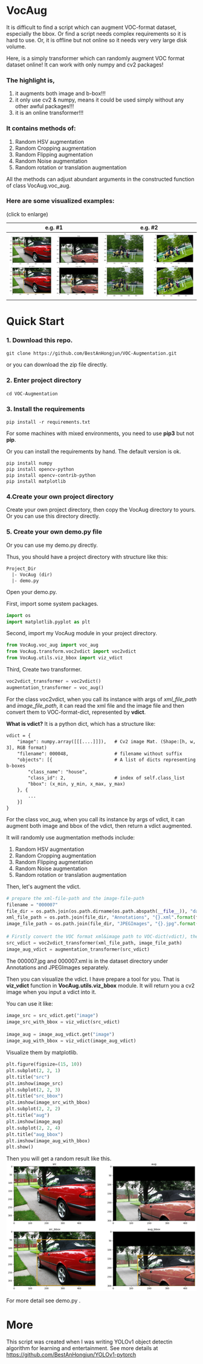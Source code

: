 # VocAug
It is difficult to find a script which can augment VOC-format dataset, especially the bbox. Or find a script needs complex requirements so it is hard to use. Or, it is offline but not online so it needs very very large disk volume.

Here, is a simply transformer which can randomly augment VOC format dataset online! It can work with only numpy and cv2 packages!
### The highlight is, 
1) it augments both image and b-box!!!
2) it only use cv2 & numpy, means it could be used simply without any other awful packages!!!
3) it is an online transformer!!!

### It contains methods of:
1) Random HSV augmentation
2) Random Cropping augmentation
3) Random Flipping augmentation
4) Random Noise augmentation
5) Random rotation or translation augmentation

All the methods can adjust abundant arguments in the constructed function of class VocAug.voc_aug.

### Here are some visualized examples:

(click to enlarge)

e.g. #1             |e.g. #2
:-------------------------:|:-------------------------:
![eg1](examples/000007.png)|![eg2](examples/000009.png)

# Quick Start
### 1. Download this repo.
```shell
git clone https://github.com/BestAnHongjun/VOC-Augmentation.git
```

or you can download the zip file directly.

### 2. Enter project directory
```shell
cd VOC-Augmentation
```

### 3. Install the requirements
```shell
pip install -r requirements.txt
```
For some machines with mixed environments, you need to use **pip3** but not **pip**.

Or you can install the requirements by hand. The default version is ok.
```shell
pip install numpy
pip install opencv-python
pip install opencv-contrib-python
pip install matplotlib
```

### 4.Create your own project directory
Create your own project directory, then copy the VocAug directory to yours. 
Or you can use this directory directly.

### 5. Create your own demo.py file
Or you can use my demo.py directly.

Thus, you should have a project directory with structure like this:
```shell
Project_Dir
  |- VocAug (dir)
  |- demo.py
```
Open your demo.py.

First, import some system packages.
```python
import os
import matplotlib.pyplot as plt
```

Second, import my VocAug module in your project directory.
```python
from VocAug.voc_aug import voc_aug
from VocAug.transform.voc2vdict import voc2vdict
from VocAug.utils.viz_bbox import viz_vdict
```

Third, Create two transformer.

```python
voc2vdict_transformer = voc2vdict()
augmentation_transformer = voc_aug()
```

For the class voc2vdict, when you call its instance with args of 
*xml_file_path* and *image_file_path*, it can read the xml file and the
image file and then convert them to VOC-format-dict, represented by **vdict**.

**What is vdict?** It is a python dict, which has a structure like:
```shell
vdict = {
    "image": numpy.array([[[....]]]),   # Cv2 image Mat. (Shape:[h, w, 3], RGB format)
    "filename": 000048,                 # filename without suffix
    "objects": [{                       # A list of dicts representing b-boxes
        "class_name": "house",
        "class_id": 2,                  # index of self.class_list
        "bbox": (x_min, y_min, x_max, y_max)
    }, {
        ...
    }]
}
```

For the class voc_aug, when you call its instance by args of vdict,
it can augment both image and bbox of the vdict, then return
a vdict augmented.

It will randomly use augmentation methods include:
1) Random HSV augmentation
2) Random Cropping augmentation
3) Random Flipping augmentation
4) Random Noise augmentation
5) Random rotation or translation augmentation

Then, let's augment the vdict.
```python
# prepare the xml-file-path and the image-file-path
filename = "000007"
file_dir = os.path.join(os.path.dirname(os.path.abspath(__file__)), "dataset")
xml_file_path = os.path.join(file_dir, "Annotations", "{}.xml".format(filename))
image_file_path = os.path.join(file_dir, "JPEGImages", "{}.jpg".format(filename))

# Firstly convert the VOC format xml&image path to VOC-dict(vdict), then augment it.
src_vdict = voc2vdict_transformer(xml_file_path, image_file_path)
image_aug_vdict = augmentation_transformer(src_vdict)
```

The 000007.jpg and 000007.xml is in the dataset directory under Annotations and JPEGImages separately.

Then you can visualize the vdict. I have prepare a tool for you. That is
**viz_vdict** function in **VocAug.utils.viz_bbox** module.
It will return you a cv2 image when you input a vdict into it.

You can use it like:
```python
image_src = src_vdict.get("image")
image_src_with_bbox = viz_vdict(src_vdict)

image_aug = image_aug_vdict.get("image")
image_aug_with_bbox = viz_vdict(image_aug_vdict)
```

Visualize them by matplotlib.
```python
plt.figure(figsize=(15, 10))
plt.subplot(2, 2, 1)
plt.title("src")
plt.imshow(image_src)
plt.subplot(2, 2, 3)
plt.title("src_bbox")
plt.imshow(image_src_with_bbox)
plt.subplot(2, 2, 2)
plt.title("aug")
plt.imshow(image_aug)
plt.subplot(2, 2, 4)
plt.title("aug_bbox")
plt.imshow(image_aug_with_bbox)
plt.show()
```

Then you will get a random result like this.
![eg1](examples/000007.png)

For more detail see demo.py .

# More
This script was created when I was writing YOLOv1 object
detectin algorithm for learning and entertainment. See more
details at https://github.com/BestAnHongjun/YOLOv1-pytorch